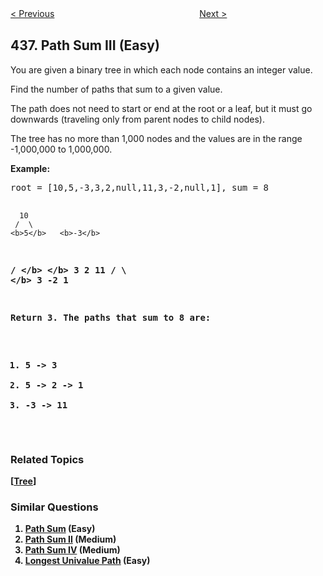 <!--|This file generated by command(leetcode description); DO NOT EDIT.    |-->
<!--+----------------------------------------------------------------------+-->
<!--|@author    Openset <openset.wang@gmail.com>                           |-->
<!--|@link      https://github.com/openset                                 |-->
<!--|@home      https://github.com/openset/leetcode                        |-->
<!--+----------------------------------------------------------------------+-->

[< Previous](https://github.com/openset/leetcode/tree/master/problems/find-right-interval "Find Right Interval")
　　　　　　　　　　　　　　　　
[Next >](https://github.com/openset/leetcode/tree/master/problems/find-all-anagrams-in-a-string "Find All Anagrams in a String")

## 437. Path Sum III (Easy)

<p>You are given a binary tree in which each node contains an integer value.</p>

<p>Find the number of paths that sum to a given value.</p>

<p>The path does not need to start or end at the root or a leaf, but it must go downwards
(traveling only from parent nodes to child nodes).</p>

<p>The tree has no more than 1,000 nodes and the values are in the range -1,000,000 to 1,000,000.

<p><b>Example:</b>
<pre>
root = [10,5,-3,3,2,null,11,3,-2,null,1], sum = 8

      10
     /  \
    <b>5</b>   <b>-3</b>
   <b>/</b> <b>\</b>    <b>\</b>
  <b>3</b>   <b>2</b>   <b>11</b>
 / \   <b>\</b>
3  -2   <b>1</b>

Return 3. The paths that sum to 8 are:

1.  5 -> 3
2.  5 -> 2 -> 1
3. -3 -> 11
</pre>
</p>

### Related Topics
  [[Tree](https://github.com/openset/leetcode/tree/master/tag/tree/README.md)]

### Similar Questions
  1. [Path Sum](https://github.com/openset/leetcode/tree/master/problems/path-sum) (Easy)
  1. [Path Sum II](https://github.com/openset/leetcode/tree/master/problems/path-sum-ii) (Medium)
  1. [Path Sum IV](https://github.com/openset/leetcode/tree/master/problems/path-sum-iv) (Medium)
  1. [Longest Univalue Path](https://github.com/openset/leetcode/tree/master/problems/longest-univalue-path) (Easy)
